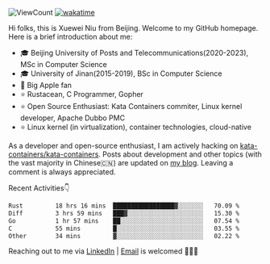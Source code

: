![ViewCount](https://views.whatilearened.today/views/github/<justxuewei>/<justxuewei>.svg) [![wakatime](https://wakatime.com/badge/user/018eae19-2c35-4919-be43-56bc26b446d9.svg)](https://wakatime.com/@018eae19-2c35-4919-be43-56bc26b446d9)

Hi folks, this is Xuewei Niu from Beijing. Welcome to my GitHub homepage.
Here is a brief introduction about me:

- 🎓 Beijing University of Posts and Telecommunications(2020-2023), MSc in Computer Science
- 🎓 University of Jinan(2015-2019), BSc in Computer Science
- 📱 Big Apple fan
- ⭐️ Rustacean, C Programmer, Gopher
- ⭐️ Open Source Enthusiast: Kata Containers commiter, Linux kernel developer, Apache Dubbo PMC
- ⭐ Linux kernel (in virtualization), container technologies, cloud-native

As a developer and open-source enthusiast, I am actively hacking on
[kata-containers/kata-containers](https://github.com/kata-containers/kata-containers). Posts about development and other topics
(with the vast majority in Chinese🇨🇳) are updated on [my blog](https://nxw.name). Leaving a
comment is always appreciated.

Recent Activities👇

<!--START_SECTION:waka-->

```txt
Rust         18 hrs 16 mins  █████████████████▓░░░░░░░   70.09 %
Diff         3 hrs 59 mins   ███▓░░░░░░░░░░░░░░░░░░░░░   15.30 %
Go           1 hr 57 mins    ██░░░░░░░░░░░░░░░░░░░░░░░   07.54 %
C            55 mins         █░░░░░░░░░░░░░░░░░░░░░░░░   03.55 %
Other        34 mins         ▓░░░░░░░░░░░░░░░░░░░░░░░░   02.22 %
```

<!--END_SECTION:waka-->

Reaching out to me via [LinkedIn](https://www.linkedin.com/in/justxuewei) | [Email](mailto:justxuewei@apache.org) is welcomed 🤟🤟🤟
